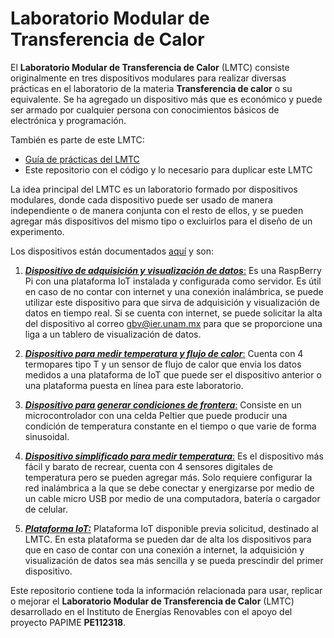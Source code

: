 # Laboratorio Modular de Transferencia de Calor
El  **Laboratorio Modular de Transferencia de Calor** (LMTC) consiste originalmente en tres dispositivos modulares para realizar diversas prácticas en el laboratorio de la materia **Transferencia de calor** o su equivalente. Se ha agregado un dispositivo más que es económico y puede ser armado por cualquier persona con conocimientos básicos de electrónica y programación.

También es parte de este LMTC:
+ [Guía de prácticas del LMTC](https://github.com/AltamarMx/LabModularCalor/blob/main/practicas/README.md)
+ Este repositorio con el código y lo necesario para duplicar este LMTC


La idea principal del LMTC es un laboratorio formado por dispositivos modulares, donde cada dispositivo puede ser
usado de manera independiente o de manera conjunta con el resto de ellos, y se pueden agregar más dispositivos
del mismo tipo o excluirlos para el diseño de un experimento.

Los dispositivos están documentados [aquí](https://github.com/AltamarMx/LabModularCalor/tree/main/dispositivos) y son:

1. [**_Dispositivo de adquisición y visualización de datos_**:](https://github.com/AltamarMx/LabModularCalor/blob/main/dispositivos/d1.md) Es una RaspBerry Pi con una plataforma IoT instalada y configurada como servidor. Es útil en caso de no contar con internet y una conexión inalámbrica, se puede utilizar este dispositivo para que sirva de adquisición y visualización de datos en tiempo real. Si se cuenta con internet, se puede solicitar la alta del dispositivo al correo gbv@ier.unam.mx para que se proporcione una liga a un tablero de visualización de datos.

2.  [**_Dispositivo para medir temperatura y flujo de calor_**:](https://github.com/AltamarMx/LabModularCalor/blob/main/dispositivos/d2.md) Cuenta con 4 termopares tipo T y un sensor de flujo de calor que envia los datos medidos a una plataforma de IoT que puede ser el dispositivo anterior o una plataforma puesta en línea para este laboratorio.

3. [**_Dispositivo para generar condiciones de frontera_**:](https://github.com/AltamarMx/LabModularCalor/blob/main/dispositivos/d3.md)  Consiste en un microcontrolador con una celda Peltier que puede producir una condición de temperatura constante en el tiempo o que varie de forma sinusoidal.

4. [**_Dispositivo simplificado para medir temperatura_**:](https://github.com/AltamarMx/LabModularCalor/blob/main/dispositivos/d4.md)  Es el dispositivo más fácil y barato de recrear,
cuenta con 4 sensores digitales de temperatura pero se pueden agregar más. Solo requiere configurar la red inalámbrica a la que se debe conectar y energizarse por medio de un cable micro USB por medio de una computadora, batería o cargador de celular.

5. [**_Plataforma IoT:_**](https://github.com/AltamarMx/LabModularCalor/blob/main/dispositivos/plataforma.md) Plataforma IoT disponible previa solicitud, destinado al LMTC. En esta plataforma se pueden dar de alta los dispositivos para que en caso de contar con una conexión a internet, la adquisición y visualización de datos sea más sencilla y se pueda prescindir del primer dispositivo.






Este repositorio contiene toda la información relacionada para usar, replicar o mejorar el  **Laboratorio Modular de Transferencia de Calor** (LMTC) desarrollado en el Instituto de Energías Renovables con el apoyo del proyecto PAPIME  **PE112318**.
